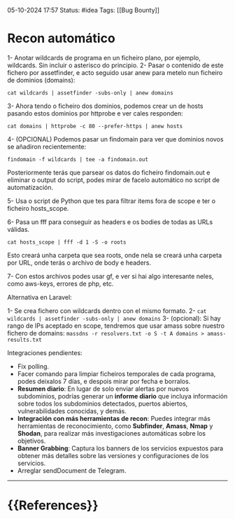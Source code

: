  05-10-2024 17:57
Status: #idea
Tags: [[Bug Bounty]]

# Recon automático

1- Anotar wildcards de programa en un ficheiro plano, por ejemplo, wildcards. Sin incluir o asterisco do principio.
2- Pasar o contenido de este fichero por assetfinder, e acto seguido usar anew para metelo nun ficheiro de dominios (domains):

	cat wildcards | assetfinder -subs-only | anew domains

3- Ahora tendo o ficheiro dos dominios, podemos crear un de hosts pasando estos dominios por httprobe e ver cales responden:

	cat domains | httprobe -c 80 --prefer-https | anew hosts

4- (OPCIONAL) Podemos pasar un findomain para ver que dominios novos se añadiron recientemente:

	findomain -f wildcards | tee -a findomain.out

Posteriormente terás que parsear os datos do ficheiro findomain.out e eliminar o output do script, podes mirar de facelo automático no script de automatización.

5- Usa o script de Python que tes para filtrar items fora de scope e ter o ficheiro hosts_scope.

6- Pasa un fff para conseguir as headers e os bodies de todas as URLs válidas.

	cat hosts_scope | fff -d 1 -S -o roots

Esto creará unha carpeta que sea roots, onde nela se creará unha carpeta por URL, onde terás o archivo de body e headers.

7- Con estos archivos podes usar gf, e ver si hai algo interesante neles, como aws-keys, errores de php, etc.


Alternativa en Laravel:

1- Se crea fichero con wildcards dentro con el mismo formato.
2- ``cat wildcards | assetfinder -subs-only | anew domains``
3- (opcional): Si hay rango de IPs aceptado en scope, tendremos que usar amass sobre nuestro fichero de domains: ``massdns -r resolvers.txt -o S -t A domains > amass-results.txt``

Integraciones pendientes:

- Fix polling.
- Facer comando para limpiar ficheiros temporales de cada programa, podes deixalos 7 días, e despois mirar por fecha e borralos.
- **Resumen diario**: En lugar de solo enviar alertas por nuevos subdominios, podrías generar un **informe diario** que incluya información sobre todos los subdominios detectados, puertos abiertos, vulnerabilidades conocidas, y demás.
- **Integración con más herramientas de recon**: Puedes integrar más herramientas de reconocimiento, como **Subfinder**, **Amass**, **Nmap** y **Shodan**, para realizar más investigaciones automáticas sobre los objetivos.
- **Banner Grabbing**: Captura los banners de los servicios expuestos para obtener más detalles sobre las versiones y configuraciones de los servicios.
- Arreglar sendDocument de Telegram.





---
# {{References}}
